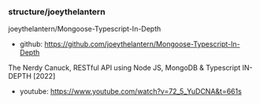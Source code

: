 ### structure/joeythelantern
joeythelantern/Mongoose-Typescript-In-Depth
- github: https://github.com/joeythelantern/Mongoose-Typescript-In-Depth

The Nerdy Canuck, RESTful API using Node JS, MongoDB & Typescript IN-DEPTH [2022]
- youtube: https://www.youtube.com/watch?v=72_5_YuDCNA&t=661s

